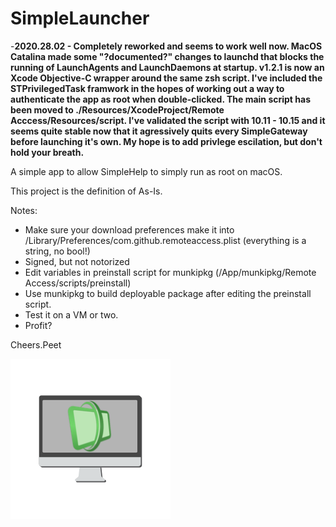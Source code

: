 # SimpleLauncher
-**2020.28.02 - Completely reworked and seems to work well now. MacOS Catalina made some "?documented?" changes to launchd that blocks the running of LaunchAgents and LaunchDaemons at startup. v1.2.1 is now an Xcode Objective-C wrapper around the same zsh script. I've included the STPrivilegedTask framwork in the hopes of working out a way to authenticate the app as root when double-clicked.
The main script has been moved to ./Resources/XcodeProject/Remote Acccess/Resources/script.
I've validated the script with 10.11 - 10.15 and it seems quite stable now that it agressively quits every SimpleGateway before launching it's own.
My hope is to add privlege escilation, but don't hold your breath.**

A simple app to allow SimpleHelp to simply run as root on macOS.

This project is the definition of As-Is.

Notes:
* Make sure your download preferences make it into /Library/Preferences/com.github.remoteaccess.plist (everything is a string, no bool!)
* Signed, but not notorized
* Edit variables in preinstall script for munkipkg (/App/munkipkg/Remote Access/scripts/preinstall)
* Use munkipkg to build deployable package after editing the preinstall script.
* Test it on a VM or two.
* Profit?

Cheers.Peet

![SimpleLauncher Logo](https://raw.githubusercontent.com/peetinc/SimpleLauncher/master/Code/Icons/icon.png)
